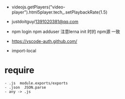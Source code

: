 * videojs.getPlayers("video-player").html5player.tech_.setPlaybackRate(1.5)
* justdoitguy/1391020381@qq.com
* npm login npm adduser   注意lerna init 时的 npm源 一致


* https://vscode-auth.github.com/

* import-local

# require
    - .js  module.exports/exports
    - .json  JSON.parse
    - any -> .js